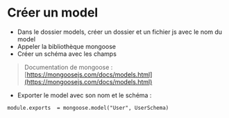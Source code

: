 # Créer un model
- Dans le dossier models, créer un dossier et un fichier js avec le nom du model
- Appeler la bibliothèque mongoose 
- Créer un schéma avec les champs
> Documentation de mongoose : [https://mongoosejs.com/docs/models.html](https://mongoosejs.com/docs/models.html)
- Exporter le model avec son nom et le schéma :
````
module.exports  = mongoose.model("User", UserSchema)
````